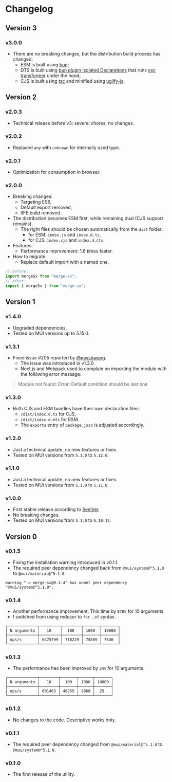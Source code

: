 # Changelog

## Version 3

### v3.0.0

- There are no breaking changes, but the distribution build process has changed:
  - ESM is built using [bun](https://bun.sh/);
  - DTS is built using [bun plugin Isolated Declarations](https://github.com/ryoppippi/bun-plugin-isolated-decl)
    that runs [oxc transformer](https://www.npmjs.com/package/oxc-transform) under the hood;
  - CJS is built using [tsc](https://www.typescriptlang.org/docs/handbook/compiler-options.html)
    and minified using [uglify-js](https://www.npmjs.com/package/uglify-js).

## Version 2

### v2.0.3

- Technical release before v3: several chores, no changes.

### v2.0.2

- Replaced `any` with `unknown` for internally used type.

### v2.0.1

- Optimization for consumption in browser.

### v2.0.0

- Breaking changes:
  - Targeting ES6,
  - Default export removed,
  - IIFE build removed.
- The distribution becomes ESM first, while remaining dual (CJS support remains).
  - The right files should be chosen automatically from the `dist` folder:
    - for ESM: `index.js` and `index.d.ts`,
    - for CJS: `index.cjs` and `index.d.cts`.
- Features:
  - Performance improvement: 1.6 times faster.
- How to migrate:
  - Replace default import with a named one.

```typescript
// before:
import mergeSx from "merge-sx";
// after:
import { mergeSx } from "merge-sx";
```

## Version 1

### v1.4.0

- Upgraded dependencies.
- Tested on MUI versions up to 5.15.0.

### v1.3.1

- Fixed issue #205 reported by [@mwskwong](https://github.com/mwskwong).
  - The issue was introduced in v1.3.0.
  - Next.js and Webpack used to complain on importing the module with the following error message:

> Module not found: Error: Default condition should be last one

### v1.3.0

- Both CJS and ESM bundles have their own declaration files:
  - `/dist/index.d.ts` for CJS,
  - `/dist/index.d.mts` for ESM.
  - The `exports` entry of `package.json` is adjusted accordingly.

### v1.2.0

- Just a technical update, no new features or fixes.
- Tested on MUI versions from `5.1.0` to `5.12.0`.

### v1.1.0

- Just a technical update, no new features or fixes.
- Tested on MUI versions from `5.1.0` to `5.11.0`.

### v1.0.0

- First stable release according to [SemVer](https://semver.org/).
- No breaking changes.
- Tested on MUI versions from `5.1.0` to `5.10.13`.

## Version 0

### v0.1.5

- Fixing the installation warning introduced in v0.1.1.
- The required peer dependency changed back from `@mui/system@^5.1.0` to `@mui/material@^5.1.0`.

```text
warning " > merge-sx@0.1.4" has unmet peer dependency "@mui/system@^5.1.0".
```

### v0.1.4

- Another performance improvement. This time by `878%` for 10 arguments.
- I switched from using reducer to `for..of` syntax.

```text
┌─────────────┬─────────┬────────┬───────┬───────┐
│ N arguments │   10    │  100   │ 1000  │ 10000 │
├─────────────┼─────────┼────────┼───────┼───────┤
│ ops/s       │ 6475799 │ 718229 │ 74589 │ 7636  │
└─────────────┴─────────┴────────┴───────┴───────┘
```

### v0.1.3

- The performance has been improved by `24%` for 10 arguments.

```text
┌─────────────┬────────┬───────┬──────┬───────┐
│ N arguments │   10   │  100  │ 1000 │ 10000 │
├─────────────┼────────┼───────┼──────┼───────┤
│ ops/s       │ 601463 │ 48255 │ 2068 │  25   │
└─────────────┴────────┴───────┴──────┴───────┘
```

### v0.1.2

- No changes to the code. Descriptive works only.

### v0.1.1

- The required peer dependency changed from `@mui/material@^5.1.0` to `@mui/system@^5.1.0`.

### v0.1.0

- The first release of the utility.
